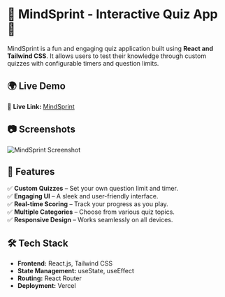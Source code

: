 # 🧠 MindSprint - Interactive Quiz App 🚀

MindSprint is a fun and engaging quiz application built using **React and Tailwind CSS**. It allows users to test their knowledge through custom quizzes with configurable timers and question limits.

## 🌍 Live Demo  

🔗 **Live Link:** [MindSprint](https://mind-sprint-pi.vercel.app/)

## 📷 Screenshots  

![MindSprint Screenshot](https://i.ibb.co.com/cKKWFvPC/Screenshot-2025-03-08-142314.png)

## 🌟 Features

✅ **Custom Quizzes** – Set your own question limit and timer.  
✅ **Engaging UI** – A sleek and user-friendly interface.  
✅ **Real-time Scoring** – Track your progress as you play.  
✅ **Multiple Categories** – Choose from various quiz topics.  
✅ **Responsive Design** – Works seamlessly on all devices.  

## 🛠 Tech Stack

- **Frontend:** React.js, Tailwind CSS  
- **State Management:** useState, useEffect  
- **Routing:** React Router  
- **Deployment:** Vercel   


